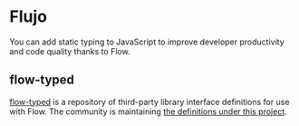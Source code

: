 # Flujo

<p class="description">You can add static typing to JavaScript to improve developer productivity and code quality thanks to Flow.</p>

## flow-typed

[flow-typed](https://github.com/flowtype/flow-typed) is a repository of third-party library interface definitions for use with Flow. The community is maintaining [the definitions under this project](https://github.com/flow-typed/flow-typed/tree/master/definitions/npm/%40material-ui).